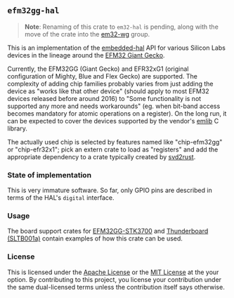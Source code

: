 `efm32gg-hal`
-------------

> **Note**: Renaming of this crate to `em32-hal` is pending, along with the
> move of the crate into the [em32-wg] group.

This is an implementation of the [embedded-hal] API for various Silicon Labs
devices in the lineage around the [EFM32 Giant Gecko].

Currently, the EFM32GG (Giant Gecko) and EFR32xG1 (original configuration of
Mighty, Blue and Flex Gecko) are supported. The complexity of adding chip
families probably varies from just adding the device as "works like that other
device" (should apply to most EFM32 devices released before around 2016) to
"Some functionality is not supported any more and needs workarounds" (eg. when
bit-band access becomes mandatory for atomic operations on a register). On the
long run, it can be expected to cover the devices supported by the vendor's
[emlib] C library.

The actually used chip is selected by features named like "chip-efm32gg" or
"chip-efr32x1"; pick an extern crate to load as "registers" and add the
appropriate dependency to a crate typically created by [svd2rust].

[em32-wg]: https://github.com/em32-rs/wg
[embedded-hal]: https://github.com/japaric/embedded-hal
[EFM32 Giant Gecko]: https://www.silabs.com/products/mcu/32-bit/efm32-giant-gecko
[svd2rust]: https://github.com/japaric/svd2rust
[efm32gg990]: https://crates.io/crates/efm32gg990
[peripheral description document]: https://www.silabs.com/documents/public/reference-manuals/EFM32GG-RM.pdf
[emlib]: http://devtools.silabs.com/dl/documentation/doxygen/

### State of implementation

This is very immature software. So far, only GPIO pins are described in terms
of the HAL's ``digital`` interface.

### Usage

The board support crates for [EFM32GG-STK3700] and [Thunderboard (SLTB001a)]
contain examples of how this crate can be used.

[EFM32GG-STK3700]: https://github.com/chrysn/efm32gg-stk3700
[Thunderboard (SLTB001a)]: https://github.com/chrysn/thunderboard-sltb001a

### License

This is licensed under the [Apache License] or the [MIT License] at the your
option. By contributing to this project, you license your contribution under
the same dual-licensed terms unless the contribution itself says otherwise.

[Apache License]: http://www.apache.org/licenses/LICENSE-2.0
[MIT License]: http://opensource.org/licenses/MIT

